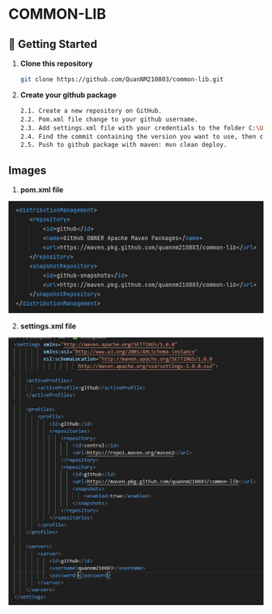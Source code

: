 # COMMON-LIB

## 🚀 Getting Started

1. **Clone this repository**

   ```bash
   git clone https://github.com/QuanNM210803/common-lib.git
   ```

2. **Create your github package**

   ```bash
   2.1. Create a new repository on GitHub.  
   2.2. Pom.xml file change to your github username.
   2.3. Add settings.xml file with your credentials to the folder C:\Users\YOUR-DEVICE\.m2.
   2.4. Find the commit containing the version you want to use, then checkout to that commit (example: version 1.0.0).
   2.5. Push to github package with maven: mvn clean deploy.
   ```

## Images
1. **pom.xml file**

![](./asset/pom-config.jpg)  

2. **settings.xml file** 

![](./asset/settings.jpg)